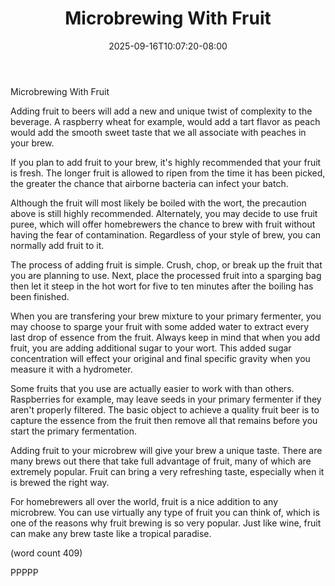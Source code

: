 ﻿---
title: "Microbrewing With Fruit"
date: 2025-09-16T10:07:20-08:00
description: "Microbrews Tips for Web Success"
featured_image: "/images/Microbrews.jpg"
tags: ["Microbrews"]
---

Microbrewing With Fruit

Adding fruit to beers will add a new and unique
twist of complexity to the beverage.  A raspberry
wheat for example, would add a tart flavor as peach
would add the smooth sweet taste that we all 
associate with peaches in your brew.

If you plan to add fruit to your brew, it's highly
recommended that your fruit is fresh.  The longer
fruit is allowed to ripen from the time it has
been picked, the greater the chance that airborne
bacteria can infect your batch.

Although the fruit will most likely be boiled with
the wort, the precaution above is still highly
recommended.  Alternately, you may decide to use
fruit puree, which will offer homebrewers the
chance to brew with fruit without having the fear
of contamination.  Regardless of your style of
brew, you can normally add fruit to it.

The process of adding fruit is simple.  Crush,
chop, or break up the fruit that you are planning
to use.  Next, place the processed fruit into a
sparging bag then let it steep in the hot wort
for five to ten minutes after the boiling has
been finished.

When you are transfering your brew mixture to
your primary fermenter, you may choose to sparge
your fruit with some added water to extract every
last drop of essence from the fruit.  Always
keep in mind that when you add fruit, you are
adding additional sugar to your wort.  This added
sugar concentration will effect your original 
and final specific gravity when you measure it
with a hydrometer.

Some fruits that you use are actually easier to
work with than others.  Raspberries for example,
may leave seeds in your primary fermenter if they
aren't properly filtered.  The basic object to 
achieve a quality fruit beer is to capture the
essence from the fruit then remove all that 
remains before you start the primary fermentation.

Adding fruit to your microbrew will give your
brew a unique taste.  There are many brews out
there that take full advantage of fruit, many of
which are extremely popular.  Fruit can bring 
a very refreshing taste, especially when it is
brewed the right way.

For homebrewers all over the world, fruit is a
nice addition to any microbrew.  You can use
virtually any type of fruit you can think of,
which is one of the reasons why fruit brewing
is so very popular.  Just like wine, fruit can
make any brew taste like a tropical paradise.

(word count 409)

PPPPP
